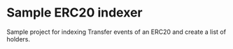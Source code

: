 # Sample ERC20 indexer

Sample project for indexing Transfer events of an ERC20 and create a list of holders.
